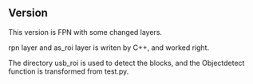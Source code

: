 ## Version

This version is FPN with some changed layers.

rpn layer and as_roi layer is writen  by C++, and worked right.

The directory usb_roi is used to detect the blocks, and the Objectdetect function is transformed from test.py.